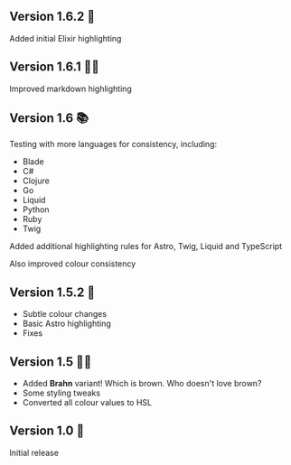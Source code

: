 ## Version 1.6.2 🔮

Added initial Elixir highlighting

## Version 1.6.1 ✍🏾

Improved markdown highlighting

## Version 1.6 📚

Testing with more languages for consistency, including:

- Blade
- C#
- Clojure
- Go
- Liquid
- Python
- Ruby
- Twig

Added additional highlighting rules for Astro, Twig, Liquid and TypeScript

Also improved colour consistency

## Version 1.5.2 🚀

- Subtle colour changes
- Basic Astro highlighting
- Fixes

## Version 1.5 👍🏾

- Added **Brahn** variant! Which is brown. Who doesn't love brown?
- Some styling tweaks
- Converted all colour values to HSL

## Version 1.0 🎉

Initial release
